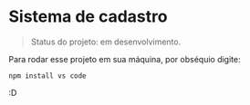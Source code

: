<h1> Sistema de cadastro </h1>

> Status do projeto: em desenvolvimento.

Para rodar esse projeto em sua máquina, por obséquio digite:

```
npm install vs code
```

:D
